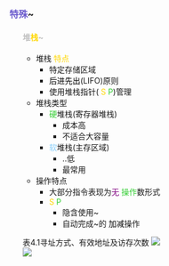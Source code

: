 <div style="float: left; width: 64%; padding: 1%;">

### <span style="color: SlateBlue;">特殊</span>~
<ul>

####  <span style="color: silver;">堆<span style="color: Gold;">栈</span>~
- 堆栈 <span style="color: Gold;">特点</span>
  - 特定存储区域
  -  <span style="color: black;">后进先出</span>(LIFO)原则
  - 使用堆栈指针( <span style="color: Gold;">S</span> <span style="color: LimeGreen;">P</span>)管理
- 堆栈类型
  -  <span style="color: LimeGreen;">硬</span>堆栈(寄存器堆栈)
      - 成本高
      - 不适合大容量
  - <span style="color: LightSkyBlue;">软</span>堆栈(主存区域)
    - ..低
    - 最常用
- 操作特点
  - 大部分指令表现为<span style="color: purple;">无</span> <span style="color: LimeGreen;">操作</span>数形式
  - <span style="color: Gold;">S</span> <span style="color: LimeGreen;">P</span>
    - 隐含使用~
    - 自动完成~的 <span style="color: black;">加减</span>操作

表4.1寻址方式、有效地址及访存次数
![](https://cdn-mineru.openxlab.org.cn/model-mineru/prod/c51f3e89ddc451b47a9e622c8b801b80139caf0bb46af25e8b2187d5cd2dfd58.jpg)  
![](https://cdn-mineru.openxlab.org.cn/model-mineru/prod/e1c50194cc3786f302b53c78b63af2b45a119ca8380862b67f5dcabb0710cde4.jpg)  

</ul>

</ul>

</ul>
</div>
<div style="float: right; width: 26%; padding: 1%;">

</div>
<div style="clear: both;"></div>
